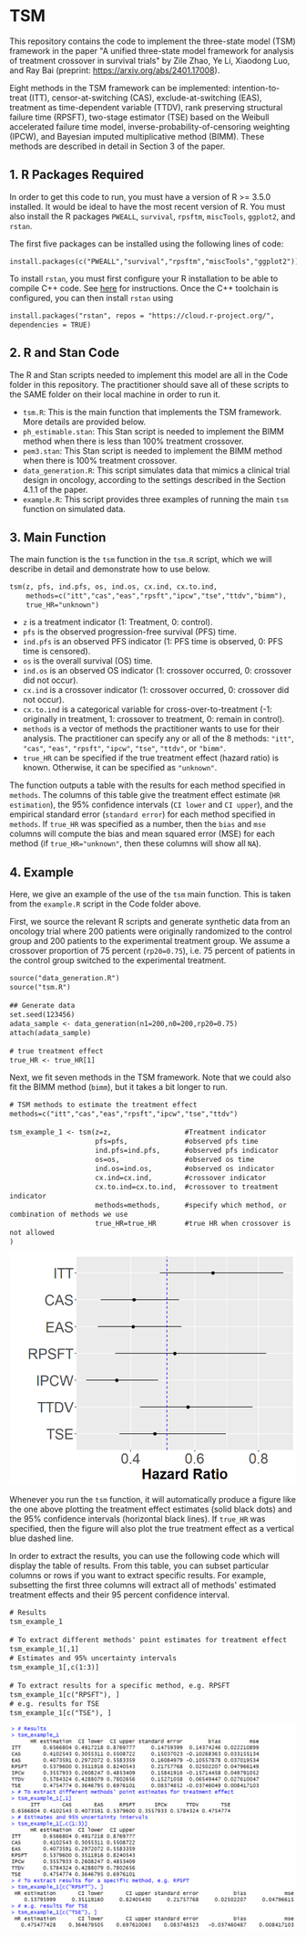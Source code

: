 # TSM

This repository contains the code to implement the three-state model (TSM) framework in the paper "A unified three-state model framework for analysis of treatment crossover in survival trials" by Zile Zhao, Ye Li, Xiaodong Luo, and Ray Bai (preprint: https://arxiv.org/abs/2401.17008). 

Eight methods in the TSM framework can be implemented: intention-to-treat (ITT), censor-at-switching (CAS), exclude-at-switching (EAS), treatment as time-dependent variable (TTDV), rank preserving structural failure time (RPSFT), two-stage estimator (TSE) based on the Weibull accelerated failure time model, inverse-probability-of-censoring weighting (IPCW), and Bayesian imputed multiplicative method (BIMM). These methods are described in detail in Section 3 of the paper.


## 1. R Packages Required

In order to get this code to run, you must have a version of R >= 3.5.0 installed. It would be ideal to have the most recent version of R. You must also install the R packages `PWEALL`, `survival`, `rpsftm`, `miscTools`, `ggplot2`, and `rstan`.

The first five packages can be installed using the following lines of code:

```
install.packages(c("PWEALL","survival","rpsftm","miscTools","ggplot2"))
```

To install `rstan`, you must first configure your R installation to be able to compile C++ code. See [here](https://github.com/stan-dev/rstan/wiki/RStan-Getting-Started) for instructions. Once the C++ toolchain is configured, you can then install `rstan` using 

```
install.packages("rstan", repos = "https://cloud.r-project.org/", dependencies = TRUE)
```

## 2. R and Stan Code

The R and Stan scripts needed to implement this model are all in the Code folder in this repository. The practitioner should save all of these scripts to the SAME folder on their local machine in order to run it. 
* `tsm.R`: This is the main function that implements the TSM framework. More details are provided below.
* `ph_estimable.stan`: This Stan script is needed to implement the BIMM method when there is less than 100% treatment crossover.
* `pem3.stan`: This Stan script is needed to implement the BIMM method when there is 100% treatment crossover.
* `data_generation.R`: This script simulates data that mimics a clinical trial design in oncology, according to the settings described in the Section 4.1.1 of the paper.
* `example.R`: This script provides three examples of running the main `tsm` function on simulated data.

## 3. Main Function

The main function is the `tsm` function in the `tsm.R` script, which we will describe in detail and demonstrate how to use below.

```
tsm(z, pfs, ind.pfs, os, ind.os, cx.ind, cx.to.ind, 
    methods=c("itt","cas","eas","rpsft","ipcw","tse","ttdv","bimm"), 
    true_HR="unknown")
```

* `z` is a treatment indicator (1: Treatment, 0: control).
* `pfs` is the observed progression-free survival (PFS) time.
* `ind.pfs` is an observed PFS indicator (1: PFS time is observed, 0: PFS time is censored).
* `os` is the overall survival (OS) time.
* `ind.os` is an observed OS indicator (1: crossover occurred, 0: crossover did not occur).
* `cx.ind` is a crossover indicator (1: crossover occurred, 0: crossover did not occur).
* `cx.to.ind` is a categorical variable for cross-over-to-treatment (-1: originally in treatment, 1: crossover to treatment, 0: remain in control).
* `methods` is a vector of methods the practitioner wants to use for their analysis. The practitioner can specify any or all of the 8 methods: `"itt"`, `"cas"`, `"eas"`, `"rpsft"`, `"ipcw"`, `"tse"`, `"ttdv"`, or `"bimm"`.
* `true_HR` can be specified if the true treatment effect (hazard ratio) is known. Otherwise, it can be specified as `"unknown"`.

The function outputs a table with the results for each method specified in `methods`. The columns of this table give the treatment effect estimate (`HR estimation`), the 95% confidence intervals (`CI lower` and `CI upper`), and the empirical standard error (`standard error`) for each method specified in `methods`. If `true_HR` was specified as a number, then the `bias` and `mse` columns will compute the bias and mean squared error (MSE) for each method (if `true_HR="unknown"`, then these columns will show all `NA`).

## 4. Example

Here, we give an example of the use of the `tsm` main function. This is taken from the `example.R` script in the Code folder above.

First, we source the relevant R scripts and generate synthetic data from an oncology trial where 200 patients were originally randomized to the control group and 200 patients to the experimental treatment group. We assume a crossover proportion of 75 percent (`rp20=0.75`), i.e. 75 percent of patients in the control group switched to the experimental treatment.

```
source("data_generation.R")
source("tsm.R")

## Generate data
set.seed(123456)
adata_sample <- data_generation(n1=200,n0=200,rp20=0.75)
attach(adata_sample)

# true treatment effect
true_HR <- true_HR[1]
```

Next, we fit seven methods in the TSM framework. Note that we could also fit the BIMM method (`bimm`), but it takes a bit longer to run.

```
# TSM methods to estimate the treatment effect
methods=c("itt","cas","eas","rpsft","ipcw","tse","ttdv")

tsm_example_1 <- tsm(z=z,                  #Treatment indicator   
                     pfs=pfs,              #observed pfs time
                     ind.pfs=ind.pfs,      #observed pfs indicator
                     os=os,                #observed os time
                     ind.os=ind.os,        #observed os indicator
                     cx.ind=cx.ind,        #crossover indicator
                     cx.to.ind=cx.to.ind,  #crossover to treatment indicator
                     methods=methods,      #specify which method, or combination of methods we use
                     true_HR=true_HR       #true HR when crossover is not allowed
)
``` 
![Alt text](images/TSM_results.jpg)

Whenever you run the `tsm` function, it will automatically produce a figure like the one above plotting the treatment effect estimates (solid black dots) and the 95% confidence intervals (horizontal black lines). If `true_HR` was specified, then the figure will also plot the true treatment effect as a vertical blue dashed line.

In order to extract the results, you can use the following code which will display the table of results. From this table, you can subset particular columns or rows if you want to extract specific results. For example, subsetting the first three columns will extract all of methods' estimated treatment effects and their 95 percent confidence interval.

```
# Results
tsm_example_1

# To extract different methods' point estimates for treatment effect
tsm_example_1[,1]
# Estimates and 95% uncertainty intervals
tsm_example_1[,c(1:3)]

# To extract results for a specific method, e.g. RPSFT
tsm_example_1[c("RPSFT"), ]
# e.g. results for TSE
tsm_example_1[c("TSE"), ]
```
![Alt text](images/TSM_results_2.png)
